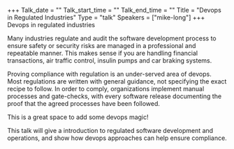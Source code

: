+++
Talk_date = ""
Talk_start_time = ""
Talk_end_time = ""
Title = "Devops in Regulated Industries"
Type = "talk"
Speakers = ["mike-long"]
+++
Devops in regulated industries

Many industries regulate and audit the software development process to ensure safety or security risks are managed in a professional and repeatable manner.  This makes sense if you are handling financial transactions, air traffic control, insulin pumps and car braking systems.

Proving compliance with regulation is an under-served area of devops. Most regulations are written with general guidance, not specifying the exact recipe to follow. In order to comply, organizations implement manual processes and gate-checks, with every software release documenting the proof that the agreed processes have been followed.

This is a great space to add some devops magic!

This talk will give a introduction to regulated software development and operations, and show how devops approaches can help ensure compliance.
